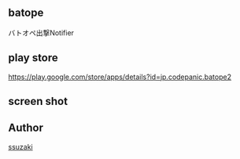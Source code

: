 ## batope
バトオペ出撃Notifier

## play store
https://play.google.com/store/apps/details?id=jp.codepanic.batope2

## screen shot


## Author
[ssuzaki](https://github.com/ssuzaki)
